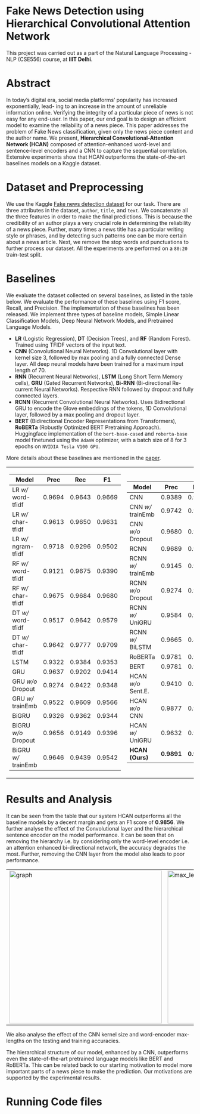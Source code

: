 # Fake News Detection using Hierarchical Convolutional Attention Network

This project was carried out as a part of the Natural Language Processing - NLP (CSE556) course, at **IIIT Delhi**. 

# Abstract
In today’s digital era, social media platforms’ popularity has increased exponentially, lead- ing to an increase in the amount of unreliable information online. Verifying the integrity of a particular piece of news is not easy for any end-user. In this paper, our end goal is to design an efficient model to examine the reliability of a news piece. This paper addresses the problem of Fake News classification, given only the news piece content and the author name. We present, **Hierarchical Convolutional-Attention Network (HCAN)** composed of attention-enhanced word-level and sentence-level encoders and a CNN to capture the sequential correlation. Extensive experiments show that HCAN outperforms the state-of-the-art baselines models on a Kaggle dataset. 


# Dataset and Preprocessing
We use the Kaggle [Fake news detection dataset](https://www.kaggle.com/c/fake-news/data) for our task. There are three attributes in the dataset, `author`, `title`, and `text`. We concatenate all the three features in order to make the final predictions. This is because the credibility of an author plays a very crucial role in determining the reliability of a news piece. Further, many times a news title has a particular writing style or phrases, and by detecting such patterns one can be more certain about a news article. Next, we remove the stop words and punctuations to further process our dataset. All the experiments are performed on a `80:20` train-test split.


# Baselines
We evaluate the dataset collected on several baselines, as listed in the table below. We evaluate the performance of these baselines using F1 score, Recall, and Precision. The implementation of these baselines has been released. We implement three types of baseline models, Simple Linear Classification Models, Deep Neural Network Models, and Pretrained Language Models.


- **LR** (Logistic Regression), **DT** (Decision Trees), and **RF** (Random Forest). Trained using TFIDF vectors of the input text. 
- **CNN** (Convolutional Neural Networks). 1D Convolutional layer with kernel size 3, followed by max pooling and a fully connected Dense layer. All deep neural models have been trained for a maximum input length of 70.
- **RNN** (Recurrent Neural Networks), **LSTM** (Long Short Term Memory cells), **GRU** (Gated Recurrent Networks), **Bi-RNN** (Bi-directional Re-current Neural Networks). Respective RNN followed by dropout and fully connected layers.
- **RCNN** (Recurrent Convolutional Neural Networks). Uses Bidirectional GRU to encode the Glove embeddings of the tokens, 1D Convolutional layer, followed by a max pooling and dropout layer. 
- **BERT** (Bidirectional Encoder Representations from Transformers), **RoBERTa** (Robustly Optimized BERT Pretraining Approach). Huggingface implementation of the `bert-base-cased` and `roberta-base` model finetuned using the `AdamW` optimizer, with a batch size of 8 for 3 epochs on `NVIDIA Tesla V100 GPU`.

More details about these baselines are mentioned in the [paper]().
<center>
<table align="center">
<tr><td>

| **Model**             |  **Prec**   |  **Rec**    |   **F1**   | 
| --------------------- |------------ |------------ |------------| 
| LR *w/* word-tfidf    |   0.9694    |   0.9643    |   0.9669   | 
| LR *w/* char-tfidf    |   0.9613    |   0.9650    |   0.9631   | 
| LR *w/* ngram-tfidf   |   0.9718    |   0.9296    |   0.9502   | 
| RF *w/* word-tfidf    |   0.9121    |   0.9675    |   0.9390   | 
| RF *w/* char-tfidf    |   0.9675    |   0.9684    |   0.9680   | 
| DT *w/* word-tfidf    |   0.9517    |   0.9642    |   0.9579   | 
| DT *w/* char-tfidf    |   0.9642    |   0.9777    |   0.9709   | 
| LSTM                  |   0.9322    |   0.9384    |   0.9353   | 
| GRU                   |   0.9637    |   0.9202    |   0.9414   | 
| GRU *w/o* Dropout     |   0.9274    |   0.9422    |   0.9348   | 
| GRU *w/* trainEmb     |   0.9522    |   0.9609    |   0.9566   | 
| BiGRU                 |   0.9326    |   0.9362    |   0.9344   | 
| BiGRU *w/o* Dropout   |   0.9656    |   0.9149    |   0.9396   | 
| BiGRU *w/* trainEmb   |   0.9646    |   0.9439    |   0.9542   | 

</td><td>

| **Model**             |  **Prec**   |  **Rec**    |   **F1**   |
| --------------------- |------------ |------------ |------------|
| CNN                   |   0.9389    |   0.9221    |   0.9304   |
| CNN *w/* trainEmb     |   0.9742    |   0.9222    |   0.9475   |
| CNN *w/o* Dropout     |   0.9680    |   0.9358    |   0.9516   |
| RCNN                  |   0.9689    |   0.9018    |   0.9341   |
| RCNN *w/* trainEmb    |   0.9145    |   0.9642    |   0.9387   |
| RCNN *w/o* Dropout    |   0.9274    |   0.9400    |   0.9336   |
| RCNN *w/* UniGRU      |   0.9584    |   0.9317    |   0.9449   |
| RCNN *w/* BiLSTM      |   0.9665    |   0.8964    |   0.9301   |
| RoBERTa               |   0.9781    |   0.9753    |   0.9789   |
| BERT                  |   0.9781    |   0.9772    |   0.9802   |
| HCAN *w/o* Sent.E.    |   0.9410    |   0.9335    |   0.9373   |
| HCAN *w/o* CNN        |   0.9877    |   0.9605    |   0.9739   |
| HCAN *w/* UniGRU      |   0.9632    |   0.9869    |   0.9749   |
| **HCAN (Ours)**       | **0.9891**  | **0.9835**  | **0.9863** |
</td></tr> </table>
</center>


Results and Analysis
====================

It can be seen from the table that our system HCAN outperforms all the
baseline models by a decent margin and gets an F1 score of **0.9856**.
We further analyse the effect of the Convolutional layer and the
hierarchical sentence encoder on the model performance. It can be seen
that on removing the hierarchy i.e. by considering only the word-level
encoder i.e. an attention enhanced bi-directional network, the accuracy
degrades the most. Further, removing the CNN layer from the model also
leads to poor performance. 


<center>
<table align="center">
<tr><td>
<img width="410" alt="graph" src="https://user-images.githubusercontent.com/64140048/153190777-b494d7cc-90ef-491c-9fc3-9b6156a67046.png"> 
</td><td>
<img width="410" alt="max_len_graph" src="https://user-images.githubusercontent.com/64140048/153190790-7ab06e0f-6097-42f2-87fe-6df142f1e25f.png">
</td></tr> </table>
</center>

We also analyse the effect of the CNN kernel size and word-encoder max-lengths on the testing and training accuracies.
  
The hierarchical structure of our model, enhanced by a CNN, outperforms
even the state-of-the-art pretrained language models like BERT and
RoBERTa. This can be related back to our starting motivation to model
more important parts of a news piece to make the prediction. Our
motivations are supported by the experimental results.

# Running Code files


